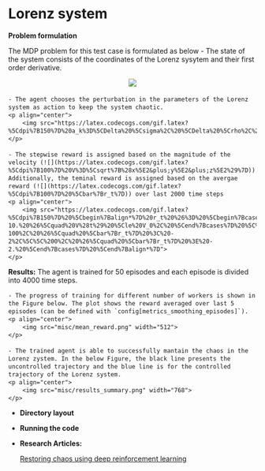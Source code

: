 # Lorenz system
**Problem formulation**

The MDP problem for this test case is formulated as below
	- The state of the system consists of the coordinates of the Lorenz sysytem and their first order derivative.   
	<p align="center">
		<img src="https://latex.codecogs.com/gif.latex?%5Cdpi%7B150%7D%20s_k%3Dx%2Cy%2Cz%2C%5Cdot%7Bx%7D%2C%5Cdot%7By%7D%2C%5Cdot%7Bz%7D">
	</p>
	
	- The agent chooses the perturbation in the parameters of the Lorenz system as action to keep the system chaotic.
	<p align="center">
		<img src="https://latex.codecogs.com/gif.latex?%5Cdpi%7B150%7D%20a_k%3D%5CDelta%20%5Csigma%2C%20%5CDelta%20%5Crho%2C%20%5CDelta%20%5Cbeta">
	</p>
	
	- The stepwise reward is assigned based on the magnitude of the velocity (![](https://latex.codecogs.com/gif.latex?%5Cdpi%7B100%7D%20V%3D%5Csqrt%7B%28x%5E2&plus;y%5E2&plus;z%5E2%29%7D)). Additionally, the teminal reward is assigned based on the avergae reward (![](https://latex.codecogs.com/gif.latex?%5Cdpi%7B100%7D%20%5Cbar%7Br_t%7D)) over last 2000 time steps 
	<p align="center">
		<img src="https://latex.codecogs.com/gif.latex?%5Cdpi%7B150%7D%20%5Cbegin%7Balign*%7D%20r_t%20%26%3D%20%5Cbegin%7Bcases%7D%2010%2C%20%26%5Cquad%20V%28t%29%20%3E%20V_0%2C%5C%5C%20-10.%20%26%5Cquad%20V%28t%29%20%5Cle%20V_0%2C%20%5Cend%7Bcases%7D%20%5C%5C%20r_%7Bterminal%7D%20%26%3D%20%5Cbegin%7Bcases%7D%20-100%2C%20%26%5Cquad%20%5Cbar%7Br_t%7D%20%3C%20-2%2C%5C%5C%200%2C%20%26%5Cquad%20%5Cbar%7Br_t%7D%20%3E%20-2.%20%5Cend%7Bcases%7D%20%5Cend%7Balign*%7D">
	</p>
**Results:**
The agent is trained for 50 episodes and each episode is divided into 4000 time steps.

	- The progress of training for different number of workers is shown in the Figure below. The plot shows the reward averaged over last 5 episodes (can be defined with `config[metrics_smoothing_episodes]`).  
	<p align="center">
		<img src="misc/mean_reward.png" width="512">
	</p>
	
	- The trained agent is able to successfully mantain the chaos in the Lorenz zystem. In the below Figure, the black line presents the uncontrolled trajectory and the blue line is for the controlled trajectory of the Lorenz system.       
	<p align="center">
		<img src="misc/results_summary.png" width="768">
	</p>

- **Directory layout**

- **Running the code**

- **Research Articles:**  

	[Restoring chaos using deep reinforcement learning](https://aip.scitation.org/doi/abs/10.1063/5.0002047?journalCode=cha)





